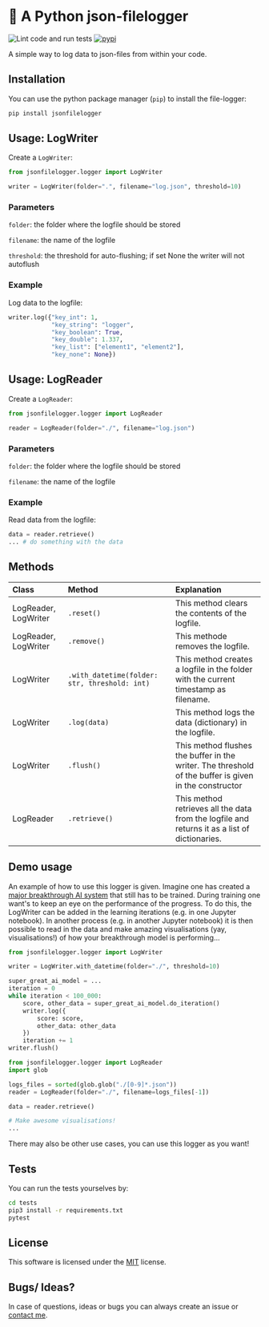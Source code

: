 # 📖 A Python json-filelogger

![Lint code and run tests](https://github.com/ManuDeBuck/python-json-filelogger/workflows/Lint%20code%20and%20run%20tests/badge.svg)
[![pypi](https://img.shields.io/pypi/v/jsonfilelogger?color=%234d84f5&style=flat-square)](https://pypi.org/project/jsonfilelogger)

A simple way to log data to json-files from within your code.

## Installation

You can use the python package manager (`pip`) to install the file-logger:

```bash
pip install jsonfilelogger
```

## Usage: LogWriter

Create a `LogWriter`:

```python
from jsonfilelogger.logger import LogWriter

writer = LogWriter(folder=".", filename="log.json", threshold=10)
```

### Parameters

`folder`: the folder where the logfile should be stored

`filename`: the name of the logfile

`threshold`: the threshold for auto-flushing; if set None the writer will not autoflush

### Example

Log data to the logfile:

```python
writer.log({"key_int": 1,
            "key_string": "logger",
            "key_boolean": True,
            "key_double": 1.337,
            "key_list": ["element1", "element2"],
            "key_none": None})
```

## Usage: LogReader

Create a `LogReader`:

```python
from jsonfilelogger.logger import LogReader

reader = LogReader(folder="./", filename="log.json")
```

### Parameters

`folder`: the folder where the logfile should be stored

`filename`: the name of the logfile

### Example

Read data from the logfile:

```python
data = reader.retrieve()
... # do something with the data
```

## Methods

| Class |  Method  | Explanation |
|:-----|:--------|:------|
| LogReader, LogWriter | `.reset()` | This method clears the contents of the logfile. |
| LogReader, LogWriter | `.remove()` | This methode removes the logfile. |
| LogWriter | `.with_datetime(folder: str, threshold: int)` | This method creates a logfile in the folder with the current timestamp as filename. |
| LogWriter | `.log(data)` | This method logs the data (dictionary) in the logfile. |
| LogWriter | `.flush()` | This method flushes the buffer in the writer. The threshold of the buffer is given in the constructor |
| LogReader | `.retrieve()` | This method retrieves all the data from the logfile and returns it as a list of dictionaries. |

## Demo usage

An example of how to use this logger is given. Imagine one has created a [major breakthrough AI system](https://i.pinimg.com/originals/ae/fb/01/aefb01c27ddfdfa2cef723f5056252f7.jpg) that still has to be trained. 
During training one want's to keep an eye on the performance of the progress. To do this, the LogWriter can be added in the learning iterations (e.g. in one Jupyter notebook). 
In another process (e.g. in another Jupyter notebook) it is then possible to read in the data and make amazing visualisations (yay, visualisations!) of how your breakthrough model is performing...

```python
from jsonfilelogger.logger import LogWriter

writer = LogWriter.with_datetime(folder="./", threshold=10)

super_great_ai_model = ...
iteration = 0
while iteration < 100_000:
    score, other_data = super_great_ai_model.do_iteration()
    writer.log({
        score: score,
        other_data: other_data
    })
    iteration += 1
writer.flush()
```

```python
from jsonfilelogger.logger import LogReader
import glob

logs_files = sorted(glob.glob("./[0-9]*.json"))
reader = LogReader(folder="./", filename=logs_files[-1])

data = reader.retrieve()

# Make awesome visualisations!
...
```

There may also be other use cases, you can use this logger as you want!

## Tests

You can run the tests yourselves by:

```bash
cd tests
pip3 install -r requirements.txt
pytest
```

## License

This software is licensed under the [MIT](LICENSE) license.

## Bugs/ Ideas?

In case of questions, ideas or bugs you can always create an issue or [contact me](https://mdebuck.org).